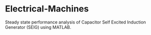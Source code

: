# Electrical-Machines

Steady state performance analysis of Capacitor Self Excited Induction Generator (SEIG) using MATLAB.
